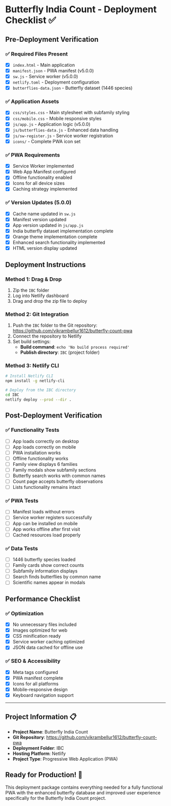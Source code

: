 # Butterfly India Count - Deployment Checklist ✅

## Pre-Deployment Verification

### ✅ Required Files Present
- [x] `index.html` - Main application
- [x] `manifest.json` - PWA manifest (v5.0.0)
- [x] `sw.js` - Service worker (v5.0.0)
- [x] `netlify.toml` - Deployment configuration
- [x] `butterflies-data.json` - Butterfly dataset (1446 species)

### ✅ Application Assets
- [x] `css/styles.css` - Main stylesheet with subfamily styling
- [x] `css/mobile.css` - Mobile responsive styles
- [x] `js/app.js` - Application logic (v5.0.0)
- [x] `js/butterflies-data.js` - Enhanced data handling
- [x] `js/sw-register.js` - Service worker registration
- [x] `icons/` - Complete PWA icon set

### ✅ PWA Requirements
- [x] Service Worker implemented
- [x] Web App Manifest configured
- [x] Offline functionality enabled
- [x] Icons for all device sizes
- [x] Caching strategy implemented

### ✅ Version Updates (5.0.0)
- [x] Cache name updated in `sw.js`
- [x] Manifest version updated
- [x] App version updated in `js/app.js`
- [x] India butterfly dataset implementation complete
- [x] Orange theme implementation complete
- [x] Enhanced search functionality implemented
- [x] HTML version display updated

## Deployment Instructions

### Method 1: Drag & Drop
1. Zip the `IBC` folder
2. Log into Netlify dashboard
3. Drag and drop the zip file to deploy

### Method 2: Git Integration
1. Push the `IBC` folder to the Git repository: https://github.com/vikrambellur1612/butterfly-count-pwa
2. Connect the repository to Netlify
3. Set build settings:
   - **Build command**: `echo 'No build process required'`
   - **Publish directory**: `IBC` (project folder)

### Method 3: Netlify CLI
```bash
# Install Netlify CLI
npm install -g netlify-cli

# Deploy from the IBC directory
cd IBC
netlify deploy --prod --dir .
```

## Post-Deployment Verification

### ✅ Functionality Tests
- [ ] App loads correctly on desktop
- [ ] App loads correctly on mobile
- [ ] PWA installation works
- [ ] Offline functionality works
- [ ] Family view displays 6 families
- [ ] Family modals show subfamily sections
- [ ] Butterfly search works with common names
- [ ] Count page accepts butterfly observations
- [ ] Lists functionality remains intact

### ✅ PWA Tests
- [ ] Manifest loads without errors
- [ ] Service worker registers successfully
- [ ] App can be installed on mobile
- [ ] App works offline after first visit
- [ ] Cached resources load properly

### ✅ Data Tests
- [ ] 1446 butterfly species loaded
- [ ] Family cards show correct counts
- [ ] Subfamily information displays
- [ ] Search finds butterflies by common name
- [ ] Scientific names appear in modals

## Performance Checklist

### ✅ Optimization
- [x] No unnecessary files included
- [x] Images optimized for web
- [x] CSS minification ready
- [x] Service worker caching optimized
- [x] JSON data cached for offline use

### ✅ SEO & Accessibility
- [x] Meta tags configured
- [x] PWA manifest complete
- [x] Icons for all platforms
- [x] Mobile-responsive design
- [x] Keyboard navigation support

---

## Project Information 📋

- **Project Name**: Butterfly India Count
- **Git Repository**: https://github.com/vikrambellur1612/butterfly-count-pwa
- **Deployment Folder**: IBC
- **Hosting Platform**: Netlify
- **Project Type**: Progressive Web Application (PWA)

## Ready for Production! 🚀

This deployment package contains everything needed for a fully functional PWA with the enhanced butterfly database and improved user experience specifically for the Butterfly India Count project.
